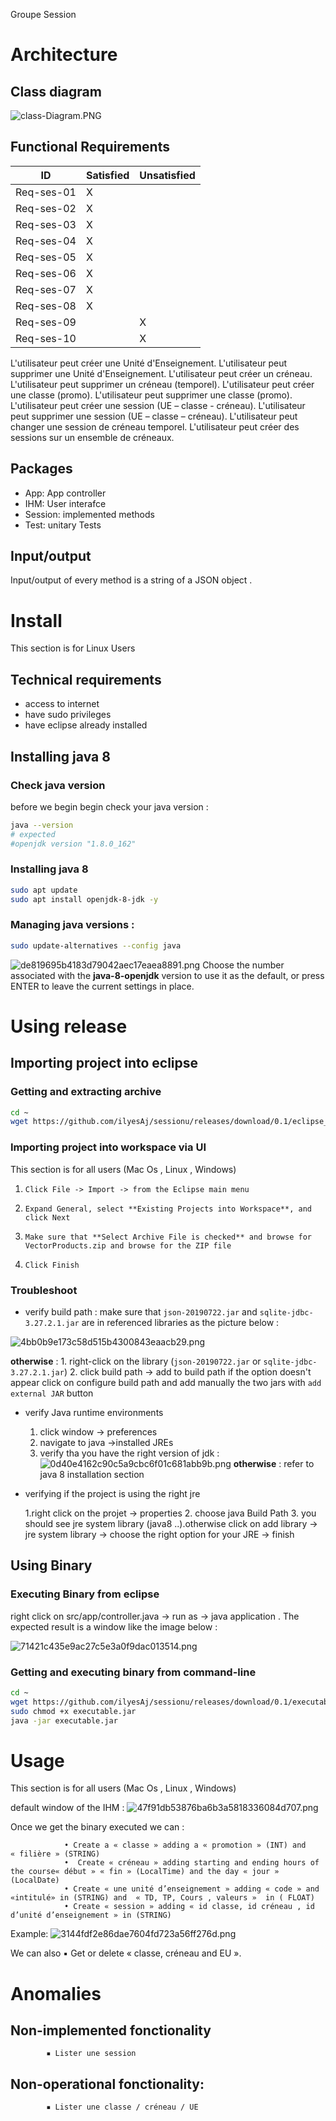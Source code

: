 Groupe Session
# Architecture
## Class diagram
![class-Diagram.PNG](./_resources/class-Diagram.PNG)
## Functional Requirements 
| ID         | Satisfied | Unsatisfied |
|------------|-----------|-------------|
| Req-ses-01 |     X     |             |
| Req-ses-02 |     X     |             |
| Req-ses-03 |     X     |             |
| Req-ses-04 |     X     |             |
| Req-ses-05 |     X     |             |
| Req-ses-06 |     X     |             |
| Req-ses-07 |     X     |             |
| Req-ses-08 |     X     |             |
| Req-ses-09 |           |      X      |
| Req-ses-10 |           |      X      |

L'utilisateur peut créer une Unité d'Enseignement.
L'utilisateur peut supprimer une Unité d'Enseignement.
L'utilisateur peut créer un créneau.
L'utilisateur peut supprimer un créneau (temporel).
L'utilisateur peut créer une classe (promo).
L'utilisateur peut supprimer une classe (promo).
L'utilisateur peut créer une session (UE – classe - créneau).
L'utilisateur peut supprimer une session (UE – classe – créneau).
L'utilisateur peut changer une session de créneau temporel.
L'utilisateur peut créer des sessions sur un ensemble de créneaux.


## Packages 
- App: App controller
- IHM: User interafce
- Session: implemented methods
- Test: unitary Tests
## Input/output
Input/output of every method is a string of a JSON object .
# Install
This section is for Linux Users
## Technical requirements
- access to internet 
- have sudo privileges
- have eclipse already installed

## Installing java 8
### Check java version
before we begin begin check your java version :
````sh
java --version
# expected 
#openjdk version "1.8.0_162"
````
### Installing java 8
````sh
sudo apt update
sudo apt install openjdk-8-jdk -y
````
### Managing java versions :
````sh
sudo update-alternatives --config java
````
![de819695b4183d79042aec17eaea8891.png](./_resources/f18cf487836747c68c4834dc7b729f5c.png)
Choose the number associated with the **java-8-openjdk** version to use it as the default, or press ENTER to leave the current settings in place.

# Using release 
## Importing project into eclipse
### Getting and extracting archive
````sh
cd ~
wget https://github.com/ilyesAj/sessionu/releases/download/0.1/eclipse_import.zip
````
### Importing project into workspace via UI 
This section is for all users (Mac Os , Linux , Windows)

1.     Click File -> Import -> from the Eclipse main menu
2.     Expand General, select **Existing Projects into Workspace**, and click Next
3.     Make sure that **Select Archive File is checked** and browse for VectorProducts.zip and browse for the ZIP file
4.     Click Finish 
### Troubleshoot
- verify build path :
make sure that `json-20190722.jar` and `sqlite-jdbc-3.27.2.1.jar` are in referenced libraries as the picture below : 

![4bb0b9e173c58d515b4300843eaacb29.png](./_resources/24205dc8c8c642248b7232c072ba4339.png)

**otherwise** : 
    1. right-click on the library (`json-20190722.jar` or `sqlite-jdbc-3.27.2.1.jar`) 
    2. click build path -> add to build path 
    if the option doesn't appear click on configure build path and add manually the two jars with `add external JAR` button
- verify Java runtime environments
    1. click window -> preferences
    2. navigate to java ->installed JREs 
    3. verify tha you have the right version of jdk :
![0d40e4162c90c5a9cbc6f01c681abb9b.png](./_resources/4c9028bd505f409185773e2f0e4e9e4b.png)
**otherwise** : refer to java 8 installation section 
- verifying if the project is using the right jre 

    1.right click on the projet -> properties
    2. choose java Build Path 
    3. you should see jre system library (java8 ..).otherwise click on add library -> jre system library -> choose the right option for your JRE -> finish
## Using Binary
### Executing Binary from eclipse 
right click on src/app/controller.java -> run as -> java application . The expected result is a window like the image below :

![71421c435e9ac27c5e3a0f9dac013514.png](./_resources/ff8ac5fa83e7409fae55401312d94069.png)

### Getting and executing binary from command-line
````sh
cd ~
wget https://github.com/ilyesAj/sessionu/releases/download/0.1/executable.jar
sudo chmod +x executable.jar
java -jar executable.jar
````
# Usage 
This section is for all users (Mac Os , Linux , Windows)

default window of the IHM : 
![47f91db53876ba6b3a5818336084d707.png](./_resources/c87026f17f0a4a8b8bf47174419dbaa4.png)

Once we get the binary executed we can : 
 
                • Create a « classe » adding a « promotion » (INT) and « filière » (STRING)
                •  Create « créneau » adding starting and ending hours of the course« début » « fin » (LocalTime) and the day « jour » (LocalDate)
                • Create « une unité d’enseignement » adding « code » and «intitulé» in (STRING) and  « TD, TP, Cours , valeurs »  in ( FLOAT)
                • Create « session » adding « id classe, id créneau , id d’unité d’enseignement » in (STRING)
Example:
![3144fdf2e86dae7604fd723a56ff276d.png](./_resources/89d513c050304676a2774919f5d89994.png)

We can also
            ▪ Get or delete  « classe, créneau and  EU ».
# Anomalies 
## Non-implemented fonctionality
            ▪ Lister une session

## Non-operational fonctionality:
            ▪ Lister une classe / créneau / UE
